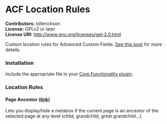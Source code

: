 # ACF Location Rules #
**Contributors:** billerickson  
**License:** GPLv2 or later  
**License URI:** http://www.gnu.org/licenses/gpl-2.0.html

Custom location rules for Advanced Custom Fields. [See this post](http://www.billerickson.net/acf-custom-location-rules/) for more details. 

### Installation
Include the appropriate file in your [Core Functionality plugin](http://www.billerickson.net/core-functionality-plugin/).

### Location Rules

#### Page Ancestor ([link](https://github.com/billerickson/acf-location-rules/blob/master/page-ancestor.php))
Lets you display/hide a metabox if the current page is an ancestor of the selected page at any level (child, grandchild, great grandchild…).

